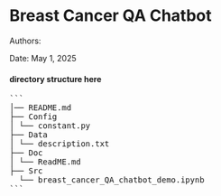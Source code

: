 # Breast Cancer QA Chatbot 
Authors: 

Date: May 1, 2025

#### directory structure here

<pre>```
│── README.md  
├── Config
│ └── constant.py
├── Data
│ └── description.txt
├── Doc
│ └── ReadME.md
├── Src
  └── breast_cancer_QA_chatbot_demo.ipynb
``` </pre>
